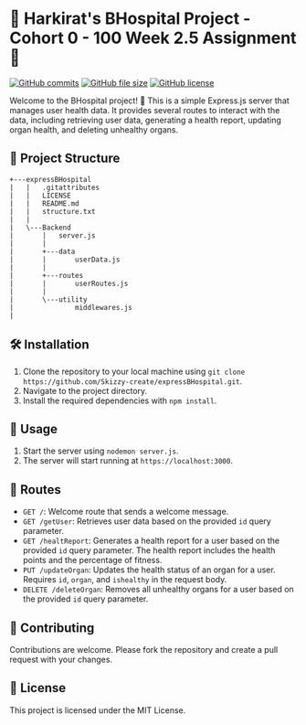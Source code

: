 # 🏥 Harkirat's BHospital Project - Cohort 0 - 100 Week 2.5 Assignment 🚀

[![GitHub commits](https://img.shields.io/github/commits-since/Skizzy-create/expressBHospital/latest.svg)](https://github.com/Skizzy-create/expressBHospital/commits)
[![GitHub file size](https://img.shields.io/github/size/Skizzy-create/expressBHospital/README.md.svg)](https://github.com/Skizzy-create/expressBHospital/blob/main/README.md)
[![GitHub license](https://img.shields.io/github/license/Skizzy-create/expressBHospital.svg)](https://github.com/Skizzy-create/expressBHospital/blob/main/LICENSE)

Welcome to the BHospital project! 👋 This is a simple Express.js server that manages user health data. It provides several routes to interact with the data, including retrieving user data, generating a health report, updating organ health, and deleting unhealthy organs.

## 📂 Project Structure

```
+---expressBHospital
|   |   .gitattributes
|   |   LICENSE
|   |   README.md
|   |   structure.txt
|   |
|   \---Backend
|       |   server.js
|       |
|       +---data
|       |       userData.js
|       |
|       +---routes
|       |       userRoutes.js
|       |
|       \---utility
|               middlewares.js
|

```

## 🛠️ Installation

1. Clone the repository to your local machine using `git clone https://github.com/Skizzy-create/expressBHospital.git`.
2. Navigate to the project directory.
3. Install the required dependencies with `npm install`.

## 🚀 Usage

1. Start the server using `nodemon server.js`.
2. The server will start running at `https://localhost:3000`.

## 🚦 Routes

- `GET /`: Welcome route that sends a welcome message.
- `GET /getUser`: Retrieves user data based on the provided `id` query parameter.
- `GET /healtReport`: Generates a health report for a user based on the provided `id` query parameter. The health report includes the health points and the percentage of fitness.
- `PUT /updateOrgan`: Updates the health status of an organ for a user. Requires `id`, `organ`, and `ishealthy` in the request body.
- `DELETE /deleteOrgan`: Removes all unhealthy organs for a user based on the provided `id` query parameter.

## 🤝 Contributing

Contributions are welcome. Please fork the repository and create a pull request with your changes.

## 📄 License

This project is licensed under the MIT License.
